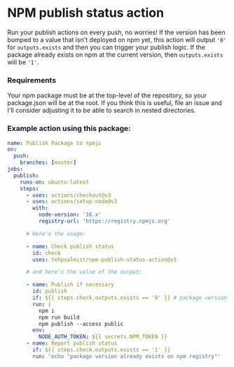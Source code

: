 # NPM publish status action

Run your publish actions on every push, no worries! If the version has been bumped to a value that isn't deployed on npm yet, this action will output `'0'` for `outputs.exists` and then you can trigger your publish logic. If the package already exists on npm at the current version, then `outputs.exists` will be `'1'`.

### Requirements

Your npm package must be at the top-level of the repository, so your package.json will be at the root. If you think this is useful, file an issue and I'll consider adjusting it to be able to search in nested directories.

### Example action using this package:

```yml
name: Publish Package to npmjs
on:
  push:
    branches: [master]
jobs:
  publish:
    runs-on: ubuntu-latest
    steps:
      - uses: actions/checkout@v3
      - uses: actions/setup-node@v3
        with:
          node-version: '16.x'
          registry-url: 'https://registry.npmjs.org'

      # Here's the usage:

      - name: Check publish status
        id: check
        uses: tehpsalmist/npm-publish-status-action@v1

      # and here's the value of the output:

      - name: Publish if necessary
        id: publish
        if: ${{ steps.check.outputs.exists == '0' }} # package version doesn't yet exist, ship it!
        run: |
          npm i
          npm run build
          npm publish --access public
        env:
          NODE_AUTH_TOKEN: ${{ secrets.NPM_TOKEN }}
      - name: Report publish status
        if: ${{ steps.check.outputs.exists == '1' }}
        run: 'echo "package version already exists on npm registry"'
```

